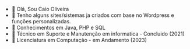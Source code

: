 - 👋 Olá, Sou Caio Oliveira
- 💞️ Tenho alguns sites/sistemas ja criados com base no Wordpress e funções personalizadas.
- 👀 Conhecimentos em Java, PHP e SQL
- 🌱 Técnico em Suporte e Manutenção em informatica - Concluido (2021)
- 💞️ Licenciatura em Computação - em Andamento (2023)

<!---
Oliveira-PC/Oliveira-PC is a ✨ special ✨ repository because its `README.md` (this file) appears on your GitHub profile.
You can click the Preview link to take a look at your changes.
--->
